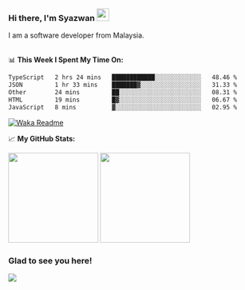 ### Hi there, I'm Syazwan <img src="https://media.giphy.com/media/hvRJCLFzcasrR4ia7z/giphy.gif" width="25px">
I am a software developer from Malaysia.
<br/><br/>

📊 **This Week I Spent My Time On:**
<!--START_SECTION:waka-->

```txt
TypeScript   2 hrs 24 mins   ████████████░░░░░░░░░░░░░   48.46 %
JSON         1 hr 33 mins    ███████▓░░░░░░░░░░░░░░░░░   31.33 %
Other        24 mins         ██░░░░░░░░░░░░░░░░░░░░░░░   08.31 %
HTML         19 mins         █▓░░░░░░░░░░░░░░░░░░░░░░░   06.67 %
JavaScript   8 mins          ▓░░░░░░░░░░░░░░░░░░░░░░░░   02.95 %
```

<!--END_SECTION:waka-->
[![Waka Readme](https://github.com/syazwanz/syazwanz/actions/workflows/wakatime.yml/badge.svg)](https://github.com/syazwanz/syazwanz/actions/workflows/wakatime.yml)

📈 **My GitHub Stats:**

<p>
  <img height="180em" src="https://github-readme-stats.vercel.app/api?username=syazwanz&show_icons=true&hide_border=false&&count_private=true&include_all_commits=true" />
  <img height="180em" src="https://github-readme-stats.vercel.app/api/top-langs/?username=syazwanz&exclude_repo=KNN-Image-Classification&show_icons=true&hide_border=false&layout=compact&langs_count=8"/>
</p>

### Glad to see you here!
![](https://visitor-badge.glitch.me/badge?page_id=syazwanz.syazwanz)
